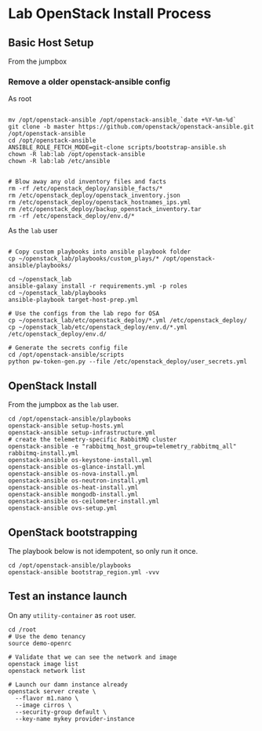 # Lab OpenStack Install Process

## Basic Host Setup

From the jumpbox

### Remove a older openstack-ansible config

As root

```shell

mv /opt/openstack-ansible /opt/openstack-ansible_`date +%Y-%m-%d`
git clone -b master https://github.com/openstack/openstack-ansible.git /opt/openstack-ansible
cd /opt/openstack-ansible
ANSIBLE_ROLE_FETCH_MODE=git-clone scripts/bootstrap-ansible.sh
chown -R lab:lab /opt/openstack-ansible
chown -R lab:lab /etc/ansible


# Blow away any old inventory files and facts
rm -rf /etc/openstack_deploy/ansible_facts/*
rm /etc/openstack_deploy/openstack_inventory.json
rm /etc/openstack_deploy/openstack_hostnames_ips.yml
rm /etc/openstack_deploy/backup_openstack_inventory.tar
rm -rf /etc/openstack_deploy/env.d/*

```

As the `lab` user

```shell

# Copy custom playbooks into ansible playbook folder
cp ~/openstack_lab/playbooks/custom_plays/* /opt/openstack-ansible/playbooks/

cd ~/openstack_lab
ansible-galaxy install -r requirements.yml -p roles
cd ~/openstack_lab/playbooks
ansible-playbook target-host-prep.yml

# Use the configs from the lab repo for OSA
cp ~/openstack_lab/etc/openstack_deploy/*.yml /etc/openstack_deploy/
cp ~/openstack_lab/etc/openstack_deploy/env.d/*.yml /etc/openstack_deploy/env.d/

# Generate the secrets config file
cd /opt/openstack-ansible/scripts
python pw-token-gen.py --file /etc/openstack_deploy/user_secrets.yml
```

## OpenStack Install

From the jumpbox as the `lab` user.

```shell
cd /opt/openstack-ansible/playbooks
openstack-ansible setup-hosts.yml
openstack-ansible setup-infrastructure.yml
# create the telemetry-specific RabbitMQ cluster
openstack-ansible -e "rabbitmq_host_group=telemetry_rabbitmq_all" rabbitmq-install.yml
openstack-ansible os-keystone-install.yml
openstack-ansible os-glance-install.yml
openstack-ansible os-nova-install.yml
openstack-ansible os-neutron-install.yml
openstack-ansible os-heat-install.yml
openstack-ansible mongodb-install.yml
openstack-ansible os-ceilometer-install.yml
openstack-ansible ovs-setup.yml
```

## OpenStack bootstrapping

The playbook below is not idempotent, so only run it once.

```shell
cd /opt/openstack-ansible/playbooks
openstack-ansible bootstrap_region.yml -vvv
```

## Test an instance launch

On any `utility-container` as `root` user.

```shell
cd /root
# Use the demo tenancy
source demo-openrc

# Validate that we can see the network and image
openstack image list
openstack network list

# Launch our damn instance already
openstack server create \
  --flavor m1.nano \
  --image cirros \
  --security-group default \
  --key-name mykey provider-instance
```